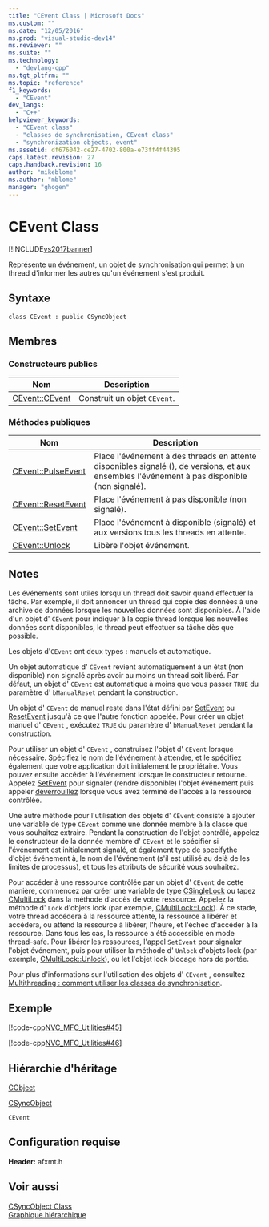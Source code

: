 ```yaml
---
title: "CEvent Class | Microsoft Docs"
ms.custom: ""
ms.date: "12/05/2016"
ms.prod: "visual-studio-dev14"
ms.reviewer: ""
ms.suite: ""
ms.technology: 
  - "devlang-cpp"
ms.tgt_pltfrm: ""
ms.topic: "reference"
f1_keywords: 
  - "CEvent"
dev_langs: 
  - "C++"
helpviewer_keywords: 
  - "CEvent class"
  - "classes de synchronisation, CEvent class"
  - "synchronization objects, event"
ms.assetid: df676042-ce27-4702-800a-e73ff4f44395
caps.latest.revision: 27
caps.handback.revision: 16
author: "mikeblome"
ms.author: "mblome"
manager: "ghogen"
---
```

# CEvent Class
[!INCLUDE[vs2017banner](../../assembler/inline/includes/vs2017banner.md)]

Représente un événement, un objet de synchronisation qui permet à un thread d'informer les autres qu'un événement s'est produit.  
  
## Syntaxe  
  
```  
class CEvent : public CSyncObject  
```  
  
## Membres  
  
### Constructeurs publics  
  
|Nom|Description|  
|---------|-----------------|  
|[CEvent::CEvent](../Topic/CEvent::CEvent.md)|Construit un objet `CEvent`.|  
  
### Méthodes publiques  
  
|Nom|Description|  
|---------|-----------------|  
|[CEvent::PulseEvent](../Topic/CEvent::PulseEvent.md)|Place l'événement à des threads en attente disponibles signalé \(\), de versions, et aux ensembles l'événement à pas disponible \(non signalé\).|  
|[CEvent::ResetEvent](../Topic/CEvent::ResetEvent.md)|Place l'événement à pas disponible \(non signalé\).|  
|[CEvent::SetEvent](../Topic/CEvent::SetEvent.md)|Place l'événement à disponible \(signalé\) et aux versions tous les threads en attente.|  
|[CEvent::Unlock](../Topic/CEvent::Unlock.md)|Libère l'objet événement.|  
  
## Notes  
 Les événements sont utiles lorsqu'un thread doit savoir quand effectuer la tâche.  Par exemple, il doit annoncer un thread qui copie des données à une archive de données lorsque les nouvelles données sont disponibles.  À l'aide d'un objet d' `CEvent` pour indiquer à la copie thread lorsque les nouvelles données sont disponibles, le thread peut effectuer sa tâche dès que possible.  
  
 Les objets d'`CEvent` ont deux types : manuels et automatique.  
  
 Un objet automatique d' `CEvent` revient automatiquement à un état \(non disponible\) non signalé après avoir au moins un thread soit libéré.  Par défaut, un objet d' `CEvent` est automatique à moins que vous passer `TRUE` du paramètre d' `bManualReset` pendant la construction.  
  
 Un objet d' `CEvent` de manuel reste dans l'état défini par [SetEvent](../Topic/CEvent::SetEvent.md) ou [ResetEvent](../Topic/CEvent::ResetEvent.md) jusqu'à ce que l'autre fonction appelée.  Pour créer un objet manuel d' `CEvent` , exécutez `TRUE` du paramètre d' `bManualReset` pendant la construction.  
  
 Pour utiliser un objet d' `CEvent` , construisez l'objet d' `CEvent` lorsque nécessaire.  Spécifiez le nom de l'événement à attendre, et le spécifiez également que votre application doit initialement le propriétaire.  Vous pouvez ensuite accéder à l'événement lorsque le constructeur retourne.  Appelez [SetEvent](../Topic/CEvent::SetEvent.md) pour signaler \(rendre disponible\) l'objet événement puis appeler [déverrouillez](../Topic/CEvent::Unlock.md) lorsque vous avez terminé de l'accès à la ressource contrôlée.  
  
 Une autre méthode pour l'utilisation des objets d' `CEvent` consiste à ajouter une variable de type `CEvent` comme une donnée membre à la classe que vous souhaitez extraire.  Pendant la construction de l'objet contrôlé, appelez le constructeur de la donnée membre d' `CEvent` et le spécifier si l'événement est initialement signalé, et également type de specifythe d'objet événement à, le nom de l'événement \(s'il est utilisé au delà de les limites de processus\), et tous les attributs de sécurité vous souhaitez.  
  
 Pour accéder à une ressource contrôlée par un objet d' `CEvent` de cette manière, commencez par créer une variable de type [CSingleLock](../../mfc/reference/csinglelock-class.md) ou tapez [CMultiLock](../../mfc/reference/cmultilock-class.md) dans la méthode d'accès de votre ressource.  Appelez la méthode d' `Lock` d'objets lock \(par exemple, [CMultiLock::Lock](../Topic/CMultiLock::Lock.md)\).  À ce stade, votre thread accédera à la ressource attente, la ressource à libérer et accédera, ou attend la ressource à libérer, l'heure, et l'échec d'accéder à la ressource.  Dans tous les cas, la ressource a été accessible en mode thread\-safe.  Pour libérer les ressources, l'appel `SetEvent` pour signaler l'objet événement, puis pour utiliser la méthode d' `Unlock` d'objets lock \(par exemple, [CMultiLock::Unlock](../Topic/CMultiLock::Unlock.md)\), ou let l'objet lock blocage hors de portée.  
  
 Pour plus d'informations sur l'utilisation des objets d' `CEvent` , consultez [Multithreading : comment utiliser les classes de synchronisation](../../parallel/multithreading-how-to-use-the-synchronization-classes.md).  
  
## Exemple  
 [!code-cpp[NVC_MFC_Utilities#45](../../mfc/codesnippet/CPP/cevent-class_1.cpp)]  
  
 [!code-cpp[NVC_MFC_Utilities#46](../../mfc/codesnippet/CPP/cevent-class_2.cpp)]  
  
## Hiérarchie d'héritage  
 [CObject](../../mfc/reference/cobject-class.md)  
  
 [CSyncObject](../../mfc/reference/csyncobject-class.md)  
  
 `CEvent`  
  
## Configuration requise  
 **Header:** afxmt.h  
  
## Voir aussi  
 [CSyncObject Class](../../mfc/reference/csyncobject-class.md)   
 [Graphique hiérarchique](../../mfc/hierarchy-chart.md)